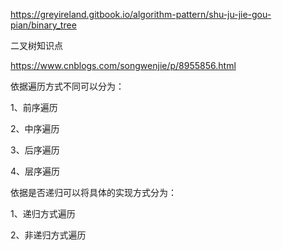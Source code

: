 
https://greyireland.gitbook.io/algorithm-pattern/shu-ju-jie-gou-pian/binary_tree



二叉树知识点

https://www.cnblogs.com/songwenjie/p/8955856.html



依据遍历方式不同可以分为：

1、前序遍历

2、中序遍历

3、后序遍历

4、层序遍历



依据是否递归可以将具体的实现方式分为：

1、递归方式遍历

2、非递归方式遍历

